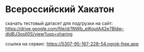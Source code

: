 # Всероссийский Хакатон 

скачать тестовый датасет для подгрузки на сайт: https://drive.google.com/file/d/1NWb_eiKqutA42e7Bldw-dldBJ3qsIl0S/view?usp=sharing

ссылка на сервис: https://5307-95-167-228-54.ngrok-free.app
